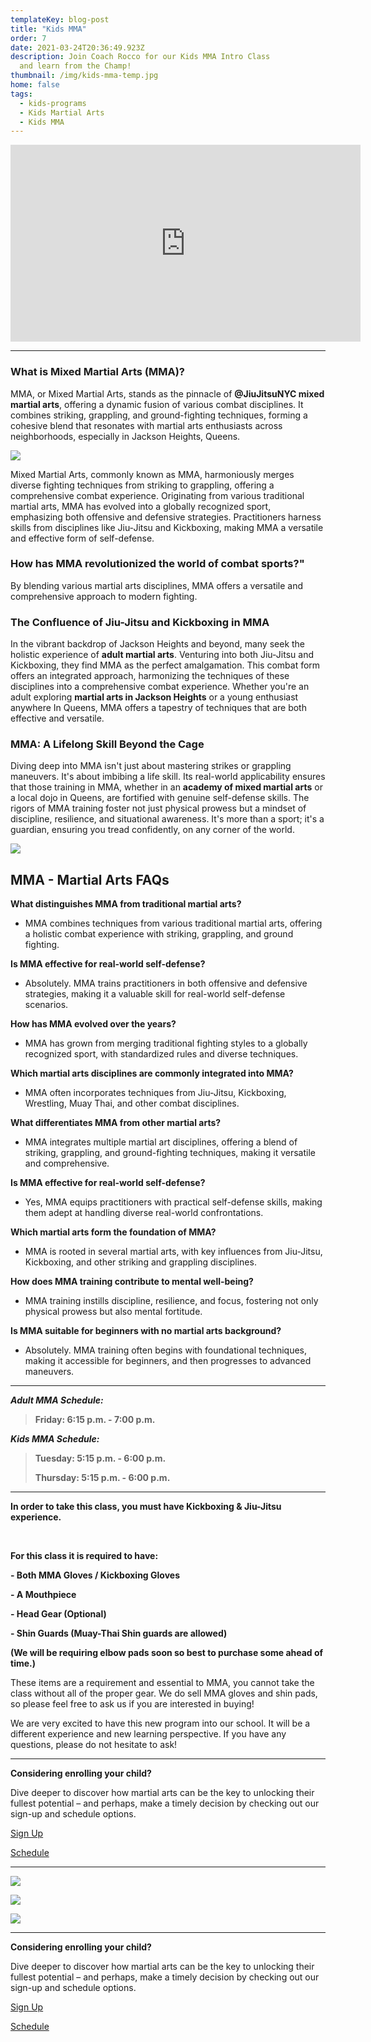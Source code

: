 ```yaml
---
templateKey: blog-post
title: "Kids MMA"
order: 7
date: 2021-03-24T20:36:49.923Z
description: Join Coach Rocco for our Kids MMA Intro Class 
  and learn from the Champ!
thumbnail: /img/kids-mma-temp.jpg
home: false
tags:
  - kids-programs
  - Kids Martial Arts
  - Kids MMA
---
```

<iframe width="560" height="315" src="https://www.youtube.com/embed/wCAR1lo4GlU" title="YouTube video player" frameborder="0" allow="accelerometer; autoplay; clipboard-write; encrypted-media; gyroscope; picture-in-picture; web-share" allowfullscreen></iframe>

- - -

### **What is Mixed Martial Arts (MMA)?**

MMA, or Mixed Martial Arts, stands as the pinnacle of **@JiuJitsuNYC mixed martial arts**, offering a dynamic fusion of various combat disciplines. It combines striking, grappling, and ground-fighting techniques, forming a cohesive blend that resonates with martial arts enthusiasts across neighborhoods, especially in Jackson Heights, Queens.

![](/img/dsc08917.jpg)

Mixed Martial Arts, commonly known as MMA, harmoniously merges diverse fighting techniques from striking to grappling, offering a comprehensive combat experience. Originating from various traditional martial arts, MMA has evolved into a globally recognized sport, emphasizing both offensive and defensive strategies. Practitioners harness skills from disciplines like Jiu-Jitsu and Kickboxing, making MMA a versatile and effective form of self-defense.

### How has MMA revolutionized the world of combat sports?"

By blending various martial arts disciplines, MMA offers a versatile and comprehensive approach to modern fighting.

### **The Confluence of Jiu-Jitsu and Kickboxing in MMA**

In the vibrant backdrop of Jackson Heights and beyond, many seek the holistic experience of **adult martial arts**. Venturing into both Jiu-Jitsu and Kickboxing, they find MMA as the perfect amalgamation. This combat form offers an integrated approach, harmonizing the techniques of these disciplines into a comprehensive combat experience. Whether you're an adult exploring **martial arts in Jackson Heights** or a young enthusiast anywhere In Queens, MMA offers a tapestry of techniques that are both effective and versatile. 

### **MMA: A Lifelong Skill Beyond the Cage**

Diving deep into MMA isn't just about mastering strikes or grappling maneuvers. It's about imbibing a life skill. Its real-world applicability ensures that those training in MMA, whether in an **academy of mixed martial arts** or a local dojo in Queens, are fortified with genuine self-defense skills. The rigors of MMA training foster not just physical prowess but a mindset of discipline, resilience, and situational awareness. It's more than a sport; it's a guardian, ensuring you tread confidently, on any corner of the world.

![](/img/dsc08912.jpg)

## M﻿MA - Martial Arts FAQs

**What distinguishes MMA from traditional martial arts?**

* MMA combines techniques from various traditional martial arts, offering a holistic combat experience with striking, grappling, and ground fighting.

**Is MMA effective for real-world self-defense?**

* Absolutely. MMA trains practitioners in both offensive and defensive strategies, making it a valuable skill for real-world self-defense scenarios.

**How has MMA evolved over the years?**

* MMA has grown from merging traditional fighting styles to a globally recognized sport, with standardized rules and diverse techniques.

**Which martial arts disciplines are commonly integrated into MMA?**

* MMA often incorporates techniques from Jiu-Jitsu, Kickboxing, Wrestling, Muay Thai, and other combat disciplines. 

**What differentiates MMA from other martial arts?**

* MMA integrates multiple martial art disciplines, offering a blend of striking, grappling, and ground-fighting techniques, making it versatile and comprehensive.

**Is MMA effective for real-world self-defense?**

* Yes, MMA equips practitioners with practical self-defense skills, making them adept at handling diverse real-world confrontations.

**Which martial arts form the foundation of MMA?**

* MMA is rooted in several martial arts, with key influences from Jiu-Jitsu, Kickboxing, and other striking and grappling disciplines.

**How does MMA training contribute to mental well-being?**

* MMA training instills discipline, resilience, and focus, fostering not only physical prowess but also mental fortitude.

**Is MMA suitable for beginners with no martial arts background?**

* Absolutely. MMA training often begins with foundational techniques, making it accessible for beginners, and then progresses to advanced maneuvers.

- - -

***Adult MMA Schedule:***

> **Friday: 6:15 p.m. - 7:00 p.m.**

***Kids MMA Schedule:***

> **Tuesday: 5:15 p.m. - 6:00 p.m.**
>
> **Thursday: 5:15 p.m. - 6:00 p.m.**

- - -

**In order to take this class, you must have Kickboxing & Jiu-Jitsu experience.** 

<br>

**F﻿or this class it is required to have:**

**\- Both MMA Gloves / Kickboxing Gloves**

**\- A Mouthpiece**

**\- Head Gear (Optional)**

**\- Shin Guards (Muay-Thai Shin guards are allowed)**

**(We will be requiring elbow pads soon so best to purchase some ahead of time.)**

These items are a requirement and essential to MMA, you cannot take the class without all of the proper gear. We do sell MMA gloves and shin pads, so please feel free to ask us if you are interested in buying!

We are very excited to have this new program into our school. It will be a different experience and new learning perspective. If you have any questions, please do not hesitate to ask!

- - -

**Considering enrolling your child?**

 Dive deeper to discover how martial arts can be the key to unlocking their fullest potential – and perhaps, make a timely decision by checking out our sign-up and schedule options.

[Sign Up](https://at-jiujitsu-nyc.gymdesk.com/signup)

[Schedule](https://at-jiujitsu-nyc.gymdesk.com/schedule)

- - -

![](/img/dsc08894.jpg)

![](/img/dsc08983.jpg)

![](/img/dsc09039.jpg)

- - -

**Considering enrolling your child?**

 Dive deeper to discover how martial arts can be the key to unlocking their fullest potential – and perhaps, make a timely decision by checking out our sign-up and schedule options.

[Sign Up](https://at-jiujitsu-nyc.gymdesk.com/signup)

[Schedule](https://at-jiujitsu-nyc.gymdesk.com/schedule)